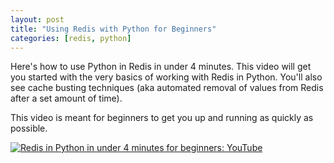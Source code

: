 ```yaml
---
layout: post
title: "Using Redis with Python for Beginners"
categories: [redis, python]
---
```

Here's how to use Python in Redis in under 4 minutes. This video will get you started with the very basics of working with Redis in Python. You'll also see cache busting techniques (aka automated removal of values from Redis after a set amount of time).

This video is meant for beginners to get you up and running as quickly as possible.

[![Redis in Python in under 4 minutes for beginners: YouTube](https://img.youtube.com/vi/8rFc3gymkto/0.jpg)](https://www.youtube.com/watch?v=8rFc3gymkto)